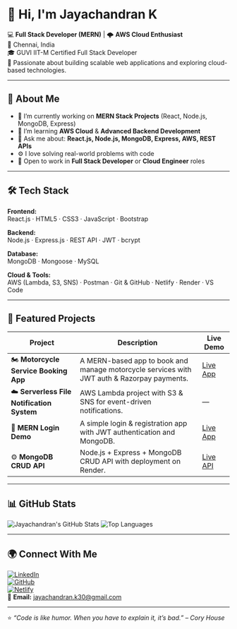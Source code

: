 # 👋 Hi, I'm Jayachandran K

💻 **Full Stack Developer (MERN)** | 🌩️ **AWS Cloud Enthusiast**  
📍 Chennai, India  
🎓 GUVI IIT-M Certified Full Stack Developer  
🚀 Passionate about building scalable web applications and exploring cloud-based technologies.

---

## 🧠 About Me
- 🔭 I’m currently working on **MERN Stack Projects** (React, Node.js, MongoDB, Express)
- 🌱 I’m learning **AWS Cloud** & **Advanced Backend Development**
- 💬 Ask me about: **React.js, Node.js, MongoDB, Express, AWS, REST APIs**
- ⚙️ I love solving real-world problems with code
- 💼 Open to work in **Full Stack Developer** or **Cloud Engineer** roles

---

## 🛠️ Tech Stack

**Frontend:**  
React.js · HTML5 · CSS3 · JavaScript · Bootstrap  

**Backend:**  
Node.js · Express.js · REST API · JWT · bcrypt  

**Database:**  
MongoDB · Mongoose · MySQL  

**Cloud & Tools:**  
AWS (Lambda, S3, SNS) · Postman · Git & GitHub · Netlify · Render · VS Code

---

## 🚀 Featured Projects

| Project | Description | Live Demo |
|----------|--------------|------------|
| 🏍️ **Motorcycle Service Booking App** | A MERN-based app to book and manage motorcycle services with JWT auth & Razorpay payments. | [Live App](https://motorcyclebook.netlify.app) |
| ☁️ **Serverless File Notification System** | AWS Lambda project with S3 & SNS for event-driven notifications. | — |
| 🔐 **MERN Login Demo** | A simple login & registration app with JWT authentication and MongoDB. | [Live App](https://jay-mern-frontend.netlify.app) |
| ⚙️ **MongoDB CRUD API** | Node.js + Express + MongoDB CRUD API with deployment on Render. | [Live API](https://mongodb-crud-api.onrender.com) |

---

## 📊 GitHub Stats

![Jayachandran's GitHub Stats](https://github-readme-stats.vercel.app/api?username=jayachandran-student&show_icons=true&theme=react)
![Top Languages](https://github-readme-stats.vercel.app/api/top-langs/?username=jayachandran-student&layout=compact&theme=react)

---

## 🌍 Connect With Me

[![LinkedIn](https://img.shields.io/badge/LinkedIn-blue?logo=linkedin&logoColor=white)](linkedin.com/in/jayachandran-k-6312ab376)  
[![GitHub](https://img.shields.io/badge/GitHub-black?logo=github&logoColor=white)](https://github.com/jayachandran-student)  
[![Netlify](https://img.shields.io/badge/Portfolio-green?logo=netlify&logoColor=white)](https://motorcyclebook.netlify.app/login)  
📧 **Email:** jayachandran.k30@gmail.com

---

⭐ *“Code is like humor. When you have to explain it, it’s bad.” – Cory House*
